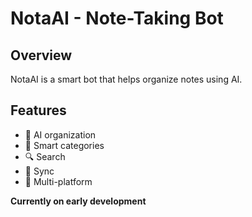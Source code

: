 # NotaAI - Note-Taking Bot

## Overview

NotaAI is a smart bot that helps organize notes using AI.

## Features

- 🤖 AI organization
- 📝 Smart categories
- 🔍 Search
- 🔄 Sync
- 📱 Multi-platform

**Currently on early development**
